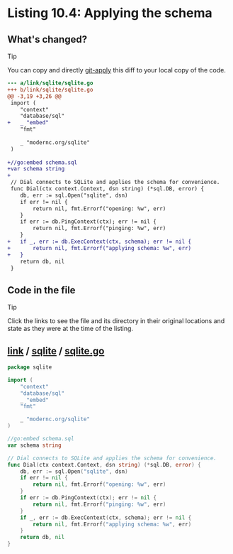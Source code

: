 # Listing 10.4: Applying the schema

## What's changed?

> [!TIP]
> You can copy and directly [git-apply](https://tldr.inbrowser.app/pages/common/git-apply) this diff to your local copy of the code.

```diff
--- a/link/sqlite/sqlite.go
+++ b/link/sqlite/sqlite.go
@@ -3,19 +3,26 @@
 import (
 	"context"
 	"database/sql"
+	_ "embed"
 	"fmt"
 
 	_ "modernc.org/sqlite"
 )
 
+//go:embed schema.sql
+var schema string
+
 // Dial connects to SQLite and applies the schema for convenience.
 func Dial(ctx context.Context, dsn string) (*sql.DB, error) {
 	db, err := sql.Open("sqlite", dsn)
 	if err != nil {
 		return nil, fmt.Errorf("opening: %w", err)
 	}
 	if err := db.PingContext(ctx); err != nil {
 		return nil, fmt.Errorf("pinging: %w", err)
 	}
+	if _, err := db.ExecContext(ctx, schema); err != nil {
+		return nil, fmt.Errorf("applying schema: %w", err)
+	}
 	return db, nil
 }

```
## Code in the file

> [!TIP]
> Click the links to see the file and its directory in their original locations and state as they were at the time of the listing.

## [link](https://github.com/inancgumus/gobyexample/blob/451413644f00cd298a9bf2a2eaeccc2310094ff7/link) / [sqlite](https://github.com/inancgumus/gobyexample/blob/451413644f00cd298a9bf2a2eaeccc2310094ff7/link/sqlite) / [sqlite.go](https://github.com/inancgumus/gobyexample/blob/451413644f00cd298a9bf2a2eaeccc2310094ff7/link/sqlite/sqlite.go)

```go
package sqlite

import (
	"context"
	"database/sql"
	_ "embed"
	"fmt"

	_ "modernc.org/sqlite"
)

//go:embed schema.sql
var schema string

// Dial connects to SQLite and applies the schema for convenience.
func Dial(ctx context.Context, dsn string) (*sql.DB, error) {
	db, err := sql.Open("sqlite", dsn)
	if err != nil {
		return nil, fmt.Errorf("opening: %w", err)
	}
	if err := db.PingContext(ctx); err != nil {
		return nil, fmt.Errorf("pinging: %w", err)
	}
	if _, err := db.ExecContext(ctx, schema); err != nil {
		return nil, fmt.Errorf("applying schema: %w", err)
	}
	return db, nil
}
```

